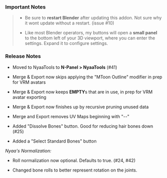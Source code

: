 ### Important Notes

> - Be sure to **restart Blender** after updating this addon. Not sure why it wont update without a restart. (issue #10)
>
> - Like most Blender operators, my buttons will open a **small panel** to the bottom left of your 3D viewport, where you can enter the settings. Expand it to configure settings.

### Release Notes

- Moved to NyaaTools to **N-Panel > NyaaTools** (#41)

- Merge & Export now skips applying the "MToon Outline" modifier in prep for VRM avatars

- Merge & Export now keeps **EMPTY**s that are in use, in prep for VRM avatar exporting

- Merge & Export now finishes up by recursive pruning unused data

- Merge and Export removes UV Maps beginning with "--"

- Added "Dissolve Bones" button. Good for reducing hair bones down (#25)

- Added a "Select Standard Bones" button

_Nyaa's Normalization:_

- Roll normalization now optional. Defaults to true. (#24, #42)

- Changed bone rolls to better represent rotation on the joints.
